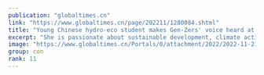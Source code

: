 ```yaml
---
publication: "globaltimes.cn"
link: "https://www.globaltimes.cn/page/202211/1280084.shtml"
title: "Young Chinese hydro-eco student makes Gen-Zers' voice heard at COP27"
excerpt: "She is passionate about sustainable development, climate action, international governance, and collaborative solutions to these issues. With her knowledge in hydrology and ecology, she focuses on extr"
image: "https://www.globaltimes.cn/Portals/0/attachment/2022/2022-11-21/2c37b064-172f-4acf-9299-7611d78a9fb4_s.jpeg"
group: con
rank: 11
---
```

